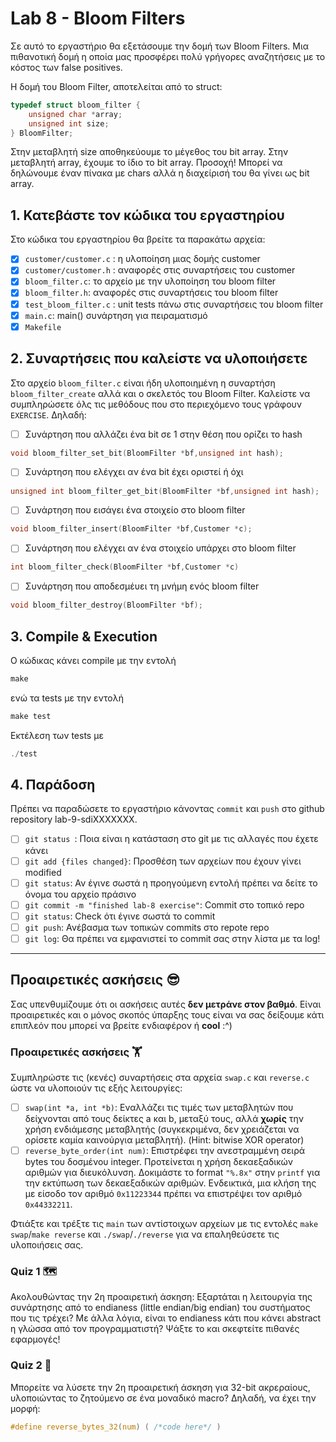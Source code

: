 # Lab 8 - Bloom Filters

Σε αυτό το εργαστήριο θα εξετάσουμε την δομή των Bloom Filters. Μια πιθανοτική δομή η οποία μας προσφέρει πολύ γρήγορες αναζητήσεις με το κόστος των false positives.

Η δομή του Bloom Filter, αποτελείται από το struct:
```c
typedef struct bloom_filter {
    unsigned char *array;
    unsigned int size;
} BloomFilter;
```
Στην μεταβλητή size αποθηκεύουμε το μέγεθος του bit array.
Στην μεταβλητή array, έχουμε το ίδιο το bit array. Προσοχή! Μπορεί να δηλώνουμε έναν πίνακα με chars αλλά η διαχείρισή του θα γίνει ως bit array.

## 1. Κατεβάστε τον κώδικα του εργαστηρίου

Στο κώδικα του εργαστηρίου θα βρείτε τα παρακάτω αρχεία:

- [x] `customer/customer.c` : η υλοποίηση μιας δομής customer
- [x] `customer/customer.h` : αναφορές στις συναρτήσεις του customer
- [x] `bloom_filter.c`: το αρχείο με την υλοποίηση του bloom filter
- [x] `bloom_filter.h`: αναφορές στις συναρτήσεις του bloom filter
- [x] `test_bloom_filter.c` : unit tests πάνω στις συναρτήσεις του bloom filter
- [x] `main.c`: main() συνάρτηση για πειραματισμό
- [x] `Makefile`

## 2. Συναρτήσεις που καλείστε να υλοποιήσετε

Στο αρχείο `bloom_filter.c` είναι ήδη υλοποιημένη η συναρτήση `bloom_filter_create` αλλά και ο σκελετός του Bloom Filter. Καλείστε να συμπληρώσετε όλς τις μεθόδους που στο περιεχόμενο τους γράφουν `EXERCISE`. Δηλαδή:

- [ ]  Συνάρτηση που αλλάζει ένα bit σε 1 στην θέση που ορίζει το hash
```c
void bloom_filter_set_bit(BloomFilter *bf,unsigned int hash);
```
- [ ]  Συνάρτηση που ελέγχει αν ένα bit έχει οριστεί ή όχι
```c
unsigned int bloom_filter_get_bit(BloomFilter *bf,unsigned int hash);
```
- [ ]  Συνάρτηση που εισάγει ένα στοιχείο στο bloom filter
```c
void bloom_filter_insert(BloomFilter *bf,Customer *c);
```
- [ ]  Συνάρτηση που ελέγχει αν ένα στοιχείο υπάρχει στο bloom filter
```c
int bloom_filter_check(BloomFilter *bf,Customer *c)
```
- [ ]  Συνάρτηση που αποδεσμέυει τη μνήμη ενός bloom filter
```c
void bloom_filter_destroy(BloomFilter *bf);
```

## 3. Compile & Execution

Ο κώδικας κάνει compile με την εντολή 

```c
make
``` 

ενώ τα tests με την εντολή 

```c
make test
```

Εκτέλεση των tests με 

```c
./test
```

## 4. Παράδοση

Πρέπει να παραδώσετε το εργαστήριο κάνοντας `commit` και `push` στο github repository lab-9-sdiXXXXXXX.

- [ ] `git status `: Ποια είναι η κατάσταση στο git με τις αλλαγές που έχετε κάνει
- [ ] `git add {files changed}`: Προσθέση των αρχείων που έχουν γίνει modified
- [ ] `git status`: Αν έγινε σωστά η προηγούμενη εντολή πρέπει να δείτε το όνομα του αρχείο πράσινο
- [ ] `git commit -m "finished lab-8 exercise"`: Commit στο τοπικό repo
- [ ] `git status`: Check ότι έγινε σωστά το commit
- [ ] `git push`: Ανέβασμα των τοπικών commits στο repote repo
- [ ] `git log`: Θα πρέπει να εμφανιστεί το commit σας στην λίστα με τα log!

---

## Προαιρετικές ασκήσεις 😎

Σας υπενθυμίζουμε ότι οι ασκήσεις αυτές **δεν μετράνε στον βαθμό**. Είναι προαιρετικές και ο μόνος σκοπός ύπαρξης τους είναι να σας δείξουμε κάτι επιπλεόν που μπορεί να βρείτε ενδιαφέρον ή **cool** :^)

### Προαιρετικές ασκήσεις 🏋️

Συμπληρώστε τις (κενές) συναρτήσεις στα αρχεία `swap.c` και `reverse.c` ώστε να υλοποιούν τις εξής λειτουργίες:

- [ ] `swap(int *a, int *b)`: Εναλλάζει τις τιμές των μεταβλητών που δείχνονται από τους δείκτες a και b, μεταξύ τους, αλλά **χωρίς** την χρήση ενδιάμεσης μεταβλητής (συγκεκριμένα, δεν χρειάζεται να ορίσετε καμία καινούργια μεταβλητή). (Hint: bitwise XOR operator)
- [ ] `reverse_byte_order(int num)`: Επιστρέφει την ανεστραμμένη σειρά bytes του δοσμένου integer. Προτείνεται η χρήση δεκαεξαδικών αριθμών για διευκόλυνση. Δοκιμάστε το format `"%.8x"` στην `printf` για την εκτύπωση των δεκαεξαδικών αριθμών. Ενδεικτικά, μια κλήση της με είσοδο τον αριθμό `0x11223344` πρέπει να επιστρέψει τον αριθμό `0x44332211`.

Φτιάξτε και τρέξτε τις `main` των αντίστοιχων αρχείων με τις εντολές `make swap`/`make reverse` και `./swap`/`./reverse` για να επαληθεύσετε τις υλοποιήσεις σας.

### Quiz 1 🗺️

Ακολουθώντας την 2η προαιρετική άσκηση: Εξαρτάται η λειτουργία της συνάρτησης από το endianess (little endian/big endian) του συστήματος που τις τρέχει?
Με άλλα λόγια, είναι το endianess κάτι που κάνει abstract η γλώσσα από τον προγραμματιστή? Ψάξτε το και σκεφτείτε πιθανές εφαρμογές!

### Quiz 2 🧠

Μπορείτε να λύσετε την 2η προαιρετική άσκηση για 32-bit ακρεραίους, υλοποιώντας το ζητούμενο σε ένα μοναδικό macro? Δηλαδή, να έχει την μορφή:

```c
#define reverse_bytes_32(num) ( /*code here*/ )
```
